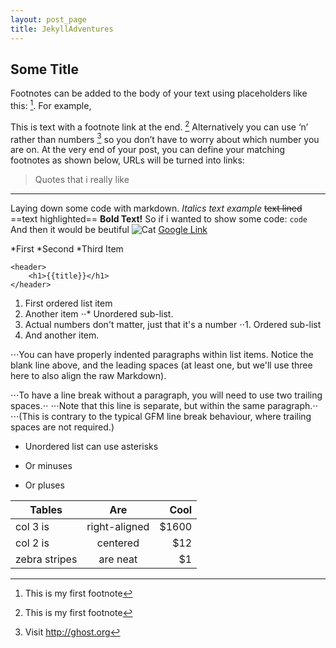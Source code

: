 ```yaml
---
layout: post_page
title: JekyllAdventures
---
```

## Some Title

Footnotes can be added to the body of your text using placeholders like this: [^1]. For example,

This is text with a footnote link at the end. [^1]
Alternatively you can use ‘n’ rather than numbers [^n] so you don’t have to worry about which number you are on. At the very end of your post, you can define your matching footnotes as shown below, URLs will be turned into links:



> Quotes that i really like
--------
Laying down some code with markdown.
*Italics text example*
~~text lined~~
==text highlighted==
**Bold Text!**
So if i wanted to show some code: `code` And then it would be beutiful
![Cat](https://images.google.com.mx/url?sa=i&rct=j&q=&esrc=s&source=imgres&cd=&cad=rja&uact=8&ved=0ahUKEwiWp7GL95LSAhXEwlQKHThSDH4QjRwIBw&url=https%3A%2F%2Fpixabay.com%2Fen%2Fphotos%2Fcat%2F&psig=AFQjCNE9ulOaT4Q77BuhjxoFA7Q4e2kcDQ&ust=1487276562474040)
[Google Link](http://google.com)

*First
*Second
*Third Item

```
<header>
    <h1>{{title}}</h1>
</header>
```
1. First ordered list item
2. Another item
⋅⋅* Unordered sub-list. 
1. Actual numbers don't matter, just that it's a number
⋅⋅1. Ordered sub-list
4. And another item.

⋅⋅⋅You can have properly indented paragraphs within list items. Notice the blank line above, and the leading spaces (at least one, but we'll use three here to also align the raw Markdown).

⋅⋅⋅To have a line break without a paragraph, you will need to use two trailing spaces.⋅⋅
⋅⋅⋅Note that this line is separate, but within the same paragraph.⋅⋅
⋅⋅⋅(This is contrary to the typical GFM line break behaviour, where trailing spaces are not required.)

* Unordered list can use asterisks
- Or minuses
+ Or pluses

| Tables        | Are           | Cool  |
| ------------- |:-------------:| -----:|
| col 3 is      | right-aligned | $1600 |
| col 2 is      | centered      |   $12 |
| zebra stripes | are neat      |    $1 |




[^1]: This is my first footnote
[^n]: Visit http://ghost.org
[^n]: A final footnote

